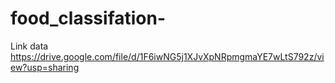 # food_classifation-
Link data https://drive.google.com/file/d/1F6iwNG5j1XJvXpNRpmgmaYE7wLtS792z/view?usp=sharing
